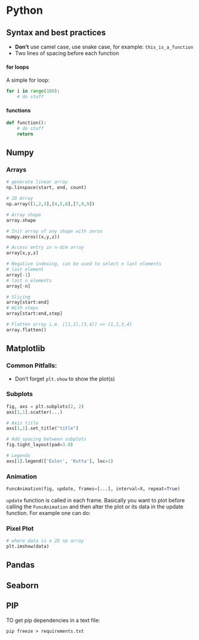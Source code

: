 # Python

## Syntax and best practices

- **Don’t** use camel case, use snake case, for example: ``this_is_a_function``
- Two lines of spacing before each function

#### for loops

A simple for loop:

````python
for i in range(100):
	# do stuff
````

#### functions

````python
def function():
	# do stuff
	return
````





## Numpy

### Arrays

`````python
# generate linear array 
np.linspace(start, end, count)

# 2D Array
np.array([1,2,3],[4,5,6],[7,8,9])

# Array shape
array.shape

# Init array of any shape with zeros
numpy.zeros((x,y,z))

# Access entry in n-dim array
array[x,y,z]

# Negative indexing, can be used to select n last elements
# last element
array[-1]
# last n elements
array[-n]

# Slicing
array[start:end]
# With steps
array[start:end,step]

# Flatten array i.e. [[1,2],[3,4]] => [1,2,3,4]
array.flatten()
`````





## Matplotlib

### Common Pitfalls:

- Don’t forget ``plt.show`` to show the plot(s)

### Subplots

````python
fig, axs = plt.subplots(2, 2)
axs[1,1].scatter(...)

# Axis title
axs[1,1].set_title("title")

# Add spacing between subplots
fig.tight_layout(pad=3.0)

# Legends
axs[1].legend(['Euler', 'Kutta'], loc=1)
````

### Animation

````python
FuncAnimation(fig, update, frames=[...], interval=X, repeat=True)
````

``update`` function is called in each frame. Basically you want to plot before calling the ``FuncAnimation`` and then alter the plot or its data in the update function. For example one can do:

### Pixel Plot

````python
# where data is a 2D np array
plt.imshow(data)
````





## Pandas





## Seaborn



## PIP

TO get pip dependencies in a text file:

````pip freeze > requirements.txt````









